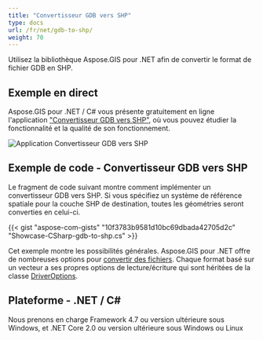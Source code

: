 ```yaml
---
title: "Convertisseur GDB vers SHP"
type: docs
url: /fr/net/gdb-to-shp/
weight: 70
---
```


Utilisez la bibliothèque Aspose.GIS pour .NET afin de convertir le format de fichier GDB en SHP.

## **Exemple en direct**

Aspose.GIS pour .NET / C# vous présente gratuitement en ligne l'application ["Convertisseur GDB vers SHP"](https://products.aspose.app/gis/conversion/gdb-to-shp), où vous pouvez étudier la fonctionnalité et la qualité de son fonctionnement.

![Application Convertisseur GDB vers SHP](conversion.png)

## **Exemple de code - Convertisseur GDB vers SHP**

Le fragment de code suivant montre comment implémenter un convertisseur GDB vers SHP. Si vous spécifiez un système de référence spatiale pour la couche SHP de destination, toutes les géométries seront converties en celui-ci.

{{< gist "aspose-com-gists" "10f3783b9581d10bc69dbada42705d2c" "Showcase-CSharp-gdb-to-shp.cs" >}}

Cet exemple montre les possibilités générales. Aspose.GIS pour .NET offre de nombreuses options pour [convertir des fichiers](https://docs.aspose.com/gis/net/vector-layers/). Chaque format basé sur un vecteur a ses propres options de lecture/écriture qui sont héritées de la classe [DriverOptions](https://reference.aspose.com/gis/net/aspose.gis/driveroptions).

## **Plateforme - .NET / C#**

Nous prenons en charge Framework 4.7 ou version ultérieure sous Windows, et .NET Core 2.0 ou version ultérieure sous Windows ou Linux
